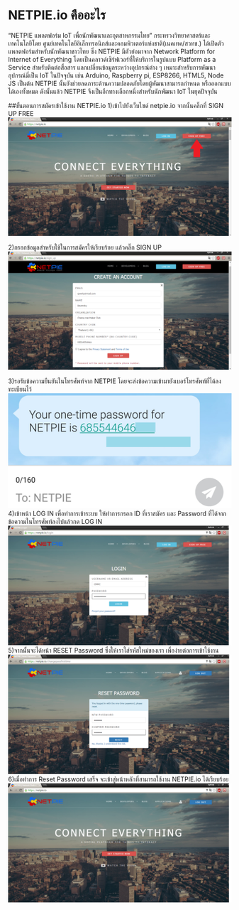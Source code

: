 # NETPIE.io คืออะไร

  “NETPIE แพลตฟอร์ม IoT เพื่อนักพัฒนาและอุตสาหกรรมไทย” กระทรวงวิทยาศาสตร์และเทคโนโลยีโดย ศูนย์เทคโนโลยีอิเล็กทรอนิกส์และคอมพิวเตอร์แห่งชาติ(เนคเทค/สวทช.) ได้เปิดตัวแพลตฟอร์มสำหรับนักพัฒนาชาวไทย ซึ่ง NETPIE มีตัวย่อมาจาก  Network Platform for Internet of Everything โดยเป็นคลาวด์เซิร์ฟเวอร์ที่ให้บริการในรูปแบบ Platform as a Service สำหรับติดต่อสื่อสาร แลกเปลี่ยนข้อมูลระหว่างอุปกรณ์ต่าง ๆ เหมาะสำหรับการพัฒนาอุปกรณ์มี่เป็น IoT ในปัจจุบัน เช่น Arduino, Raspberry pi, ESP8266, HTML5, Node JS เป็นต้น NETPIE นั้นยังช่วยลดภาระด้านความปลอดภัยโดยผู้พัฒนาสามารถกำหนด หรือออกแบบได้เองทั้งหมด ดังนั้นแล้ว NETPIE จึงเป็นอีกทางเลือกหนึ่งสำหรับนักพัฒนา IoT ในยุคปัจจุบัน <br>

##ขั้นตอนการสมัครเข้าใช้งาน NETPIE.io
  1)เข้าไปยังเว็บไซด์ netpie.io จากนั้นคลิ๊กที่ SIGN UP FREE
![สมัครสมาชิกฟรี](1.png)

  2)กรอกข้อมูลสำหรับใช้ในการสมัครให้เรียบร้อย แล้วคลิ๊ก SIGN UP
  ![กรอกข้อมูล](2.png)

  3)รอรับข้อความยืนยันในโทรศัพท์จาก NETPIE โดยจะส่งข้อความเข้ามายังเบอร์โทรศัพท์ที่ได้ลงทะเบียนไว้
  ![ข้อความยืนยันลงทะเบียน](3.png)
  4)เข้าหน้า LOG IN เพื่อทำการเข้าระบบ ให้ทำการกรอก ID ที่เราสมัคร และ Password ที่ได้จากข้อความในโทรศัพท์ลงไปแล้วกด LOG IN
  ![หน้าล็อคอิน](4.png)
  5)จากนั้นจะได้หน้า RESET Password ซึ่งให้เราใส่รหัสใหม่ของเรา เพื่อง่ายต่อการเข้าใช้งาน
  ![หน้ารีเซท](5.png)
  6)เมื่อทำการ Reset Password เสร็จ จะเข้าสู่หน้าหลักที่สามารถใช้งาน NETPIE.io ได้เรียบร้อย
  ![หน้าใช้งาน](6.png)
